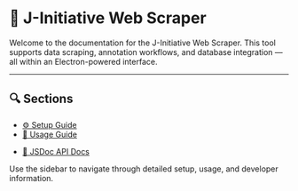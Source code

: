 # 📘 J-Initiative Web Scraper

Welcome to the documentation for the J-Initiative Web Scraper. This tool supports data scraping, annotation workflows, and database integration — all within an Electron-powered interface.

---

## 🔍 Sections

- [⚙️ Setup Guide](setup.md)
- [📖 Usage Guide](usage/README.md)
* [📄 JSDoc API Docs](api/README.md)

Use the sidebar to navigate through detailed setup, usage, and developer information.

